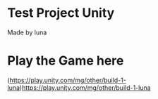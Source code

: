 # Test Project Unity
Made by luna

# Play the Game here
(https://play.unity.com/mg/other/build-1-luna)https://play.unity.com/mg/other/build-1-luna
